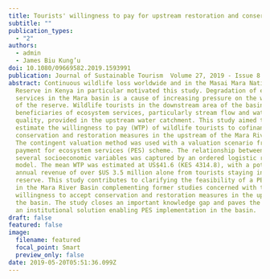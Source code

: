 ```yaml
---
title: Tourists' willingness to pay for upstream restoration and conservation measures
subtitle: ""
publication_types:
  - "2"
authors:
  - admin
  - James Biu Kung’u
doi: 10.1080/09669582.2019.1593991
publication: Journal of Sustainable Tourism  Volume 27, 2019 - Issue 8
abstract: Continuous wildlife loss worldwide and in the Masai Mara National
  Reserve in Kenya in particular motivated this study. Degradation of ecosystem
  services in the Mara basin is a cause of increasing pressure on the wildlife
  of the reserve. Wildlife tourists in the downstream area of the basin are
  beneficiaries of ecosystem services, particularly stream flow and water
  quality, provided in the upstream water catchment. This study aimed to
  estimate the willingness to pay (WTP) of wildlife tourists to cofinance
  conservation and restoration measures in the upstream of the Mara River Basin.
  The contingent valuation method was used with a valuation scenario framed in a
  payment for ecosystem services (PES) scheme. The relationship between WTP and
  several socioeconomic variables was captured by an ordered logistic regression
  model. The mean WTP was estimated at US$41.6 (KES 4314.8), with a potential
  annual revenue of over $US 3.5 million alone from tourists staying inside the
  reserve. This study contributes to clarifying the feasibility of a PES scheme
  in the Mara River Basin complementing former studies concerned with the
  willingness to accept conservation and restoration measures in the upstream of
  the basin. The study closes an important knowledge gap and paves the way for
  an institutional solution enabling PES implementation in the basin. 
draft: false
featured: false
image:
  filename: featured
  focal_point: Smart
  preview_only: false
date: 2019-05-20T05:51:36.099Z
---
```

